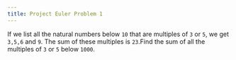 ```yaml
---
title: Project Euler Problem 1
---
```


If we list all the natural numbers below `10` that are multiples of `3` or `5`, we get `3,5,6` and `9`. The sum of these multiples is `23`.Find the sum of all the multiples of `3` or `5` below `1000`.
